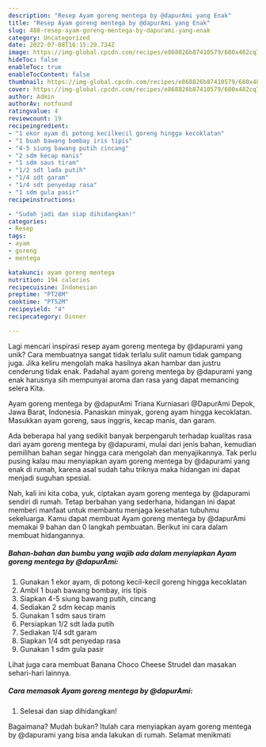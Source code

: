 ```yaml
---
description: "Resep Ayam goreng mentega by @dapurAmi yang Enak"
title: "Resep Ayam goreng mentega by @dapurAmi yang Enak"
slug: 488-resep-ayam-goreng-mentega-by-dapurami-yang-enak
category: Uncategorized
date: 2022-07-08T16:15:29.734Z
image: https://img-global.cpcdn.com/recipes/e868826b87410579/680x482cq70/ayam-goreng-mentega-by-dapurami-foto-resep-utama.jpg
hideToc: false
enableToc: true
enableTocContent: false
thumbnail: https://img-global.cpcdn.com/recipes/e868826b87410579/680x482cq70/ayam-goreng-mentega-by-dapurami-foto-resep-utama.jpg
cover: https://img-global.cpcdn.com/recipes/e868826b87410579/680x482cq70/ayam-goreng-mentega-by-dapurami-foto-resep-utama.jpg
author: Admin
authorAv: notfound
ratingvalue: 4
reviewcount: 19
recipeingredient:
- "1 ekor ayam di potong kecilkecil goreng hingga kecoklatan"
- "1 buah bawang bombay iris tipis"
- "4-5 siung bawang putih cincang"
- "2 sdm kecap manis"
- "1 sdm saus tiram"
- "1/2 sdt lada putih"
- "1/4 sdt garam"
- "1/4 sdt penyedap rasa"
- "1 sdm gula pasir"
recipeinstructions:

- "Sudah jadi dan siap dihidangkan!"
categories:
- Resep
tags:
- ayam
- goreng
- mentega

katakunci: ayam goreng mentega 
nutrition: 194 calories
recipecuisine: Indonesian
preptime: "PT28M"
cooktime: "PT52M"
recipeyield: "4"
recipecategory: Dinner

---
```





Lagi mencari inspirasi resep ayam goreng mentega by @dapurami yang unik? Cara membuatnya sangat tidak terlalu sulit namun tidak gampang juga. Jika keliru mengolah maka hasilnya akan hambar dan justru cenderung tidak enak. Padahal ayam goreng mentega by @dapurami yang enak harusnya sih mempunyai aroma dan rasa yang dapat memancing selera Kita.





Ayam goreng mentega by @dapurAmi Triana Kurniasari @DapurAmi Depok, Jawa Barat, Indonesia. Panaskan minyak, goreng ayam hingga kecoklatan. Masukkan ayam goreng, saus inggris, kecap manis, dan garam.

Ada beberapa hal yang sedikit banyak berpengaruh terhadap kualitas rasa dari ayam goreng mentega by @dapurami, mulai dari jenis bahan, kemudian pemilihan bahan segar hingga cara mengolah dan menyajikannya. Tak perlu pusing kalau mau menyiapkan ayam goreng mentega by @dapurami yang enak di rumah, karena asal sudah tahu triknya maka hidangan ini dapat menjadi suguhan spesial.






Nah, kali ini kita coba, yuk, ciptakan ayam goreng mentega by @dapurami sendiri di rumah. Tetap berbahan yang sederhana, hidangan ini dapat memberi manfaat untuk membantu menjaga kesehatan tubuhmu sekeluarga. Kamu dapat membuat Ayam goreng mentega by @dapurAmi memakai 9 bahan dan 0 langkah pembuatan. Berikut ini cara dalam membuat hidangannya.

<!--inarticleads1-->

##### Bahan-bahan dan bumbu yang wajib ada dalam menyiapkan Ayam goreng mentega by @dapurAmi:

1. Gunakan 1 ekor ayam, di potong kecil-kecil goreng hingga kecoklatan
1. Ambil 1 buah bawang bombay, iris tipis
1. Siapkan 4-5 siung bawang putih, cincang
1. Sediakan 2 sdm kecap manis
1. Gunakan 1 sdm saus tiram
1. Persiapkan 1/2 sdt lada putih
1. Sediakan 1/4 sdt garam
1. Siapkan 1/4 sdt penyedap rasa
1. Gunakan 1 sdm gula pasir


Lihat juga cara membuat Banana Choco Cheese Strudel dan masakan sehari-hari lainnya. 

<!--inarticleads2-->

##### Cara memasak Ayam goreng mentega by @dapurAmi:


1. Selesai dan siap dihidangkan!



Bagaimana? Mudah bukan? Itulah cara menyiapkan ayam goreng mentega by @dapurami yang bisa anda lakukan di rumah. Selamat menikmati
